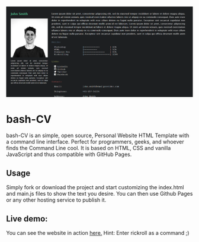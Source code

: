 ![Screenshot](src/screenshot.png)
# bash-CV
bash-CV is an simple, open source, Personal Website HTML Template with a command line interface. Perfect for programmers, geeks, and whoever finds the Command Line cool. It is based on HTML, CSS and vanilla JavaScript and thus compatible with GitHub Pages.

## Usage
Simply fork or download the project and start customizing the index.html and main.js files to show the text you desire. You can then use Github Pages or any other hosting service to publish it.

## Live demo:
You can see the website in action [here.](https://cedarctic.github.io/bash-CV/) Hint: Enter rickroll as a command ;)

